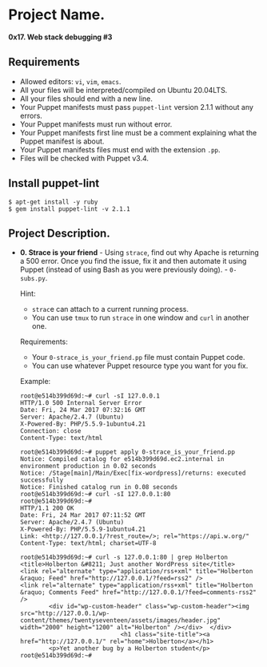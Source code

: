 # Project Name.
**0x17. Web stack debugging #3**

##  Requirements

*   Allowed editors: `vi`, `vim`, `emacs`.
*   All your files will be interpreted/compiled on Ubuntu 20.04LTS.
*   All your files should end with a new line.
*   Your Puppet manifests must pass `puppet-lint` version 2.1.1 without any errors.
*   Your Puppet manifests must run without error.
*   Your Puppet manifests first line must be a comment explaining what the Puppet manifest is about.
*   Your Puppet manifests files must end with the extension `.pp`.
*   Files will be checked with Puppet v3.4.


## Install puppet-lint
```
$ apt-get install -y ruby
$ gem install puppet-lint -v 2.1.1
```

## Project Description.

* **0. Strace is your friend** - Using `strace`, find out why Apache is returning a 500 error. Once you find the issue, fix it and then automate it using Puppet (instead of using Bash as you were previously doing). - `0-subs.py`.

  Hint:

  * `strac`e can attach to a current running process.
  * You can use `tmux` to run `strace` in one window and `curl` in another one.

  Requirements:

  * Your `0-strace_is_your_friend.pp` file must contain Puppet code.
  * You can use whatever Puppet resource type you want for you fix.
  
  Example:
  ```
  root@e514b399d69d:~# curl -sI 127.0.0.1
  HTTP/1.0 500 Internal Server Error
  Date: Fri, 24 Mar 2017 07:32:16 GMT
  Server: Apache/2.4.7 (Ubuntu)
  X-Powered-By: PHP/5.5.9-1ubuntu4.21
  Connection: close
  Content-Type: text/html

  root@e514b399d69d:~# puppet apply 0-strace_is_your_friend.pp
  Notice: Compiled catalog for e514b399d69d.ec2.internal in environment production in 0.02 seconds
  Notice: /Stage[main]/Main/Exec[fix-wordpress]/returns: executed successfully
  Notice: Finished catalog run in 0.08 seconds
  root@e514b399d69d:~# curl -sI 127.0.0.1:80
  root@e514b399d69d:~#
  HTTP/1.1 200 OK
  Date: Fri, 24 Mar 2017 07:11:52 GMT
  Server: Apache/2.4.7 (Ubuntu)
  X-Powered-By: PHP/5.5.9-1ubuntu4.21
  Link: <http://127.0.0.1/?rest_route=/>; rel="https://api.w.org/"
  Content-Type: text/html; charset=UTF-8

  root@e514b399d69d:~# curl -s 127.0.0.1:80 | grep Holberton
  <title>Holberton &#8211; Just another WordPress site</title>
  <link rel="alternate" type="application/rss+xml" title="Holberton &raquo; Feed" href="http://127.0.0.1/?feed=rss2" />
  <link rel="alternate" type="application/rss+xml" title="Holberton &raquo; Comments Feed" href="http://127.0.0.1/?feed=comments-rss2" />
          <div id="wp-custom-header" class="wp-custom-header"><img src="http://127.0.0.1/wp-content/themes/twentyseventeen/assets/images/header.jpg" width="2000" height="1200" alt="Holberton" /></div>  </div>
                              <h1 class="site-title"><a href="http://127.0.0.1/" rel="home">Holberton</a></h1>
          <p>Yet another bug by a Holberton student</p>
  root@e514b399d69d:~#
  ```
